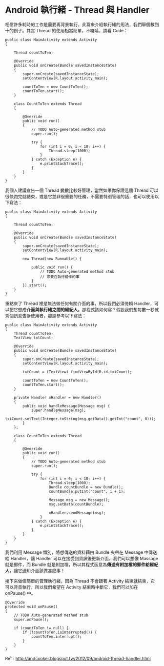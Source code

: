 # Android 執行緒 - Thread 與 Handler

相信許多耗時的工作是需要再背景執行，此篇來介紹執行緒的用法，我們舉個數到十的例子。其實 Thread 的使用相當簡單，不囉嗦，請看 Code：

```
public class MainActivity extends Activity
{

    Thread countToTen;

    @Override
    public void onCreate(Bundle savedInstanceState)
    {
        super.onCreate(savedInstanceState);
        setContentView(R.layout.activity_main);

        countToTen = new CountToTen();
        countToTen.start();
    }

    class CountToTen extends Thread
    {

        @Override
        public void run()
        {
            // TODO Auto-generated method stub
            super.run();

            try {
                for (int i = 0; i < 10; i++) {
                    Thread.sleep(1000);
                }
            } catch (Exception e) {
                e.printStackTrace();
            }
        }
    }
}
```

我個人建議宣告一個 Thread 變數比較好管理，當然如果你保證這個 Thread 可以很快跑完就結束，或是它並非很重要的任務，不需要特別管理的話，也可以使用以下寫法：

```
public class MainActivity extends Activity
{

    Thread countToTen;

    @Override
    public void onCreate(Bundle savedInstanceState)
    {
        super.onCreate(savedInstanceState);
        setContentView(R.layout.activity_main);

        new Thread(new Runnable() {

            public void run() {
                // TODO Auto-generated method stub
                // 您要在執行緒作的事
            }
        }).start();
    }
}
```

重點來了 Thread 裡是無法做任何有關介面的事，所以我們必須倚賴 Handler，可以把它想成**介面與執行緒之間的經紀人**。那程式該如何寫？假設我們想每數一秒就秀個訊息告訴使用者，那請參考以下寫法：

```
public class MainActivity extends Activity
{
    Thread countToTen;
    TextView txtCount;

    @Override
    public void onCreate(Bundle savedInstanceState)
    {
        super.onCreate(savedInstanceState);
        setContentView(R.layout.activity_main);

        txtCount = (TextView) findViewById(R.id.txtCount);

        countToTen = new CountToTen();
        countToTen.start();
    }

    private Handler mHandler = new Handler()
    {
        public void handleMessage(Message msg) {
            super.handleMessage(msg);
            txtCount.setText(Integer.toString(msg.getData().getInt("count", 0)));
        }
    };

    class CountToTen extends Thread
    {

        @Override
        public void run()
        {
            // TODO Auto-generated method stub
            super.run();

            try {
                for (int i = 0; i < 10; i++) {
                    Thread.sleep(1000);
                    Bundle countBundle = new Bundle();
                    countBundle.putInt("count", i + 1);

                    Message msg = new Message();
                    msg.setData(countBundle);

                    mHandler.sendMessage(msg);
                }
            } catch (Exception e) {
                e.printStackTrace();
            }
        }
    }
}
```

我們利用 Message 類別，將想傳送的資料藉由 Bundle 夾帶在 Message 中傳送給 Handler，讓 Handler 可以在接受到資訊後更新介面，我們可以想像 Massage 就是郵件，而 Bundle 就是附加檔，所以其程式函意為**傳送有附加檔的郵件給經紀人**，讓它通知介面該做甚麼事！

接下來做個簡單的管理執行緒，因為 Thread 不會跟著 Activity 結束就結束，它可以背景執行，所以我們希望在 Activity 結束時中斷它，我們可以加在 onPause() 中。

```
@Override
protected void onPause()
{
    // TODO Auto-generated method stub
    super.onPause();

    if (countToTen != null) {
        if (!countToTen.isInterrupted()) {
            countToTen.interrupt();
        }
    }
}
```

Ref : http://andcooker.blogspot.tw/2012/09/android-thread-handler.html

